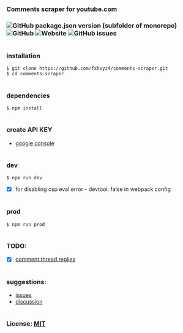 ### Comments scraper for youtube.com

### ![GitHub package.json version (subfolder of monorepo)](https://img.shields.io/github/package-json/v/fxhxyz4/comments-scraper) ![GitHub](https://img.shields.io/github/license/fxhxyz4/comments-scraper) ![Website](https://img.shields.io/website?url=https%3A%2F%2Ffxhxyz4.github.io%2Fcomments-scraper) ![GitHub issues](https://img.shields.io/github/issues/fxhxyz4/comments-scraper)

#

### installation

```git
$ git clone https://github.com/fxhxyz4/comments-scraper.git
$ cd comments-scraper
```

#

### dependencies

```
$ npm install
```

#

### create API KEY

- [google console](https://console.cloud.google.com/apis/dashboard)

#

### dev

```
$ npm run dev
```

- [x] for disabling csp eval error - devtool: false in webpack config

#

### prod

```
$ npm run prod
```

#

### TODO:

- [x] [comment thread replies](https://stackoverflow.com/questions/31546995/youtube-data-api-v3-commentthread-call-doesnt-give-replies-for-some-comment-th)

#

### suggestions:

- [issues](https://github.com/fxhxyz4/comments-scraper/issues)
- [discussion](https://github.com/fxhxyz4/comments-scraper/discussions)

#

### License: [MIT](https://fxhxyz.mit-license.org)

